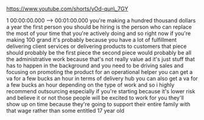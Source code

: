 https://www.youtube.com/shorts/yOd-qun\_7GY

1 00:00:00.000 --\> 00:01:00.000 you're making a hundred thousand
dollars a year the first person you should be hiring is the person who
can replace the most of your time that you're actively doing and so
right now if you're making 100 grand it's probably because you have a
lot of fulfillment delivering client services or delivering products to
customers that piece should probably be the first piece the second piece
would probably be all the administrative work because that's not really
value ad it's just stuff that has to happen in the background and you
need to be driving sales and focusing on promoting the product for an
operational helper you can get a va for a few bucks an hour in terms of
delivery hub you can also get a va for a few bucks an hour depending on
the type of work and so i highly recommend outsourcing especially if
you're starting because it's lower risk and believe it or not those
people will be excited to work for you they'll show up on time because
they're going to support their entire family with that wage rather than
some entitled 17 year old
